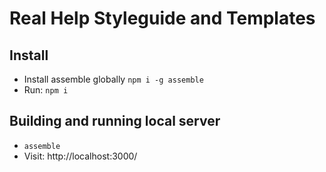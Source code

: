# Real Help Styleguide and Templates

## Install
* Install assemble globally `npm i -g assemble`
* Run: `npm i`

## Building and running local server
* `assemble`
* Visit: http://localhost:3000/
